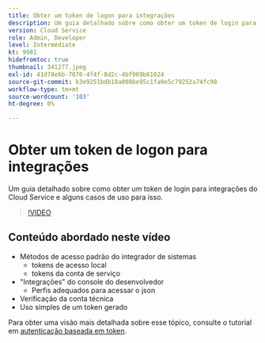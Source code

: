 ```yaml
---
title: Obter um token de logon para integrações
description: Um guia detalhado sobre como obter um token de login para integrações do Cloud Service e alguns casos de uso para isso.
version: Cloud Service
role: Admin, Developer
level: Intermediate
kt: 9981
hidefromtoc: true
thumbnail: 341277.jpeg
exl-id: 41d78e6b-7076-4f4f-8d2c-4bf969b61024
source-git-commit: b3e9251bdb18a008be95c1fa9e5c79252a74fc98
workflow-type: tm+mt
source-wordcount: '103'
ht-degree: 0%

---
```


# Obter um token de logon para integrações

Um guia detalhado sobre como obter um token de login para integrações do Cloud Service e alguns casos de uso para isso.

>[!VIDEO](https://video.tv.adobe.com/v/341277?quality=12&learn=on)

## Conteúdo abordado neste vídeo

+ Métodos de acesso padrão do integrador de sistemas
   + tokens de acesso local
   + tokens da conta de serviço
+ &quot;Integrações&quot; do console do desenvolvedor
   + Perfis adequados para acessar o json
+ Verificação da conta técnica
+ Uso simples de um token gerado

Para obter uma visão mais detalhada sobre esse tópico, consulte o tutorial em [autenticação baseada em token](/help/headless-tutorial/authentication/overview.md).

